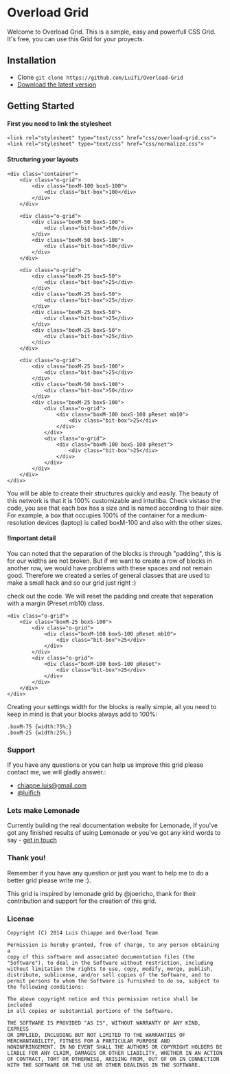 # Overload Grid

Welcome to Overload Grid. This is a simple, easy and powerfull CSS Grid. It's free, you can use this Grid for your proyects.


## Installation

-   Clone `git clone https://github.com/Luifi/Overload-Grid`
-   [Download the latest version](https://github.com/.zip)



## Getting Started

#### First you need to link the stylesheet
```
<link rel="stylesheet" type="text/css" href="css/overload-grid.css">
<link rel="stylesheet" type="text/css" href="css/normalize.css">
```

#### Structuring your layouts
```
<div class="container">
    <div class="o-grid">
        <div class="boxM-100 boxS-100">
            <div class="bit-box">100</div>
        </div>
    </div>

    <div class="o-grid">
        <div class="boxM-50 boxS-100">
            <div class="bit-box">50</div>
        </div>
        <div class="boxM-50 boxS-100">
            <div class="bit-box">50</div>
        </div>
    </div>

    <div class="o-grid">
        <div class="boxM-25 boxS-50">
            <div class="bit-box">25</div>
        </div>
        <div class="boxM-25 boxS-50">
            <div class="bit-box">25</div>
        </div>
        <div class="boxM-25 boxS-50">
            <div class="bit-box">25</div>
        </div>
        <div class="boxM-25 boxS-50">
            <div class="bit-box">25</div>
        </div>
    </div>

    <div class="o-grid">
        <div class="boxM-25 boxS-100">
            <div class="bit-box">25</div>
        </div>
        <div class="boxM-50 boxS-100">
            <div class="bit-box">50</div>
        </div>
        <div class="boxM-25 boxS-100">
            <div class="o-grid">
                <div class="boxM-100 boxS-100 pReset mb10">
                    <div class="bit-box">25</div>
                </div>
            </div>
            <div class="o-grid">
                <div class="boxM-100 boxS-100 pReset">
                    <div class="bit-box">25</div>
                </div>
            </div>
        </div>
    </div>
</div>
```
You will be able to create their structures quickly and easily. The beauty of this network is that it is 100% customizable and intuitiba. Check vistaso the code, you see that each box has a size and is named according to their size. For example, a box that occupies 100% of the container for a medium-resolution devices (laptop) is called boxM-100 and also with the other sizes.

#### !Important detail
You can noted that the separation of the blocks is through "padding", this is for our widths are not broken. But if we want to create a row of blocks in another row, we would have problems with these spaces and not remain good. Therefore we created a series of general classes that are used to make a small hack and so our grid just right :)

check out the code. We will reset the padding and create that separation with a margin (Preset mb10) class.

```
<div class="o-grid">
    <div class="boxM-25 boxS-100">
        <div class="o-grid">
            <div class="boxM-100 boxS-100 pReset mb10">
                <div class="bit-box">25</div>
            </div>
        </div>
        <div class="o-grid">
            <div class="boxM-100 boxS-100 pReset">
                <div class="bit-box">25</div>
            </div>
        </div>
    </div>
</div>

```
Creating your settings width for the blocks is really simple, all you need to keep in mind is that your blocks always add to 100%:
```
.boxM-75 {width:75%;}
.boxM-25 {width:25%;}
```

### Support
If you have any questions or you can help us improve this grid please contact me, we will gladly answer.:

-   [chiappe.luis@gmail.com](mailto:chiappe.luis@gmail.com)
-   [@luifich](http://twitter.com/luifich)

### Lets make Lemonade
Currently building the real documentation website for Lemonade, If you've got any finished results of using Lemonade or you've got any kind words to say - [get in touch](http://twitter.com/joericho)

### Thank you!
Remember if you have any question or just you want to help me to do a better grid please write me :).

This grid is inspired by lemonade grid by @joericho, thank for their contribution and support for the creation of this grid.


### License
```
Copyright (C) 2014 Luis Chiappe and Overload Team

Permission is hereby granted, free of charge, to any person obtaining a
copy of this software and associated documentation files (the
"Software"), to deal in the Software without restriction, including
without limitation the rights to use, copy, modify, merge, publish,
distribute, sublicense, and/or sell copies of the Software, and to
permit persons to whom the Software is furnished to do so, subject to
the following conditions:

The above copyright notice and this permission notice shall be included
in all copies or substantial portions of the Software.

THE SOFTWARE IS PROVIDED "AS IS", WITHOUT WARRANTY OF ANY KIND, EXPRESS
OR IMPLIED, INCLUDING BUT NOT LIMITED TO THE WARRANTIES OF
MERCHANTABILITY, FITNESS FOR A PARTICULAR PURPOSE AND
NONINFRINGEMENT. IN NO EVENT SHALL THE AUTHORS OR COPYRIGHT HOLDERS BE
LIABLE FOR ANY CLAIM, DAMAGES OR OTHER LIABILITY, WHETHER IN AN ACTION
OF CONTRACT, TORT OR OTHERWISE, ARISING FROM, OUT OF OR IN CONNECTION
WITH THE SOFTWARE OR THE USE OR OTHER DEALINGS IN THE SOFTWARE.
```
